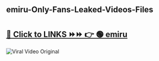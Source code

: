 
 ## emiru-Only-Fans-Leaked-Videos-Files

# <h2><a href="https://mediaupload.pro?emiru">🔗 Click to LINKS ⏩⏩ 👉 🟢 emiru </a></h2>

<a href="https://mediaupload.pro?emiru" rel="nofollow" data-target="animated-image.originalLink"><img src="https://i.ibb.co.com/xMMVF88/686577567.gif" alt="Viral Video Original" style="max-width: 100%; display: inline-block;" data-target="animated-image.originalImage"></a>